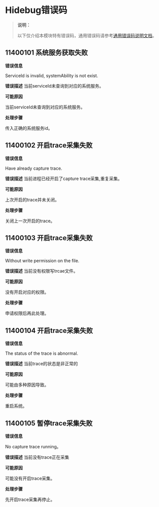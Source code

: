 # Hidebug错误码

> **说明：**
>
> 以下仅介绍本模块特有错误码，通用错误码请参考[通用错误码说明文档](../errorcode-universal.md)。

## 11400101 系统服务获取失败

**错误信息**

ServiceId is invalid, systemAbility is not exist.

**错误描述**
当前serviceId未查询到对应的系统服务。

**可能原因**

当前serviceId未查询到对应的系统服务。

**处理步骤**

传入正确的系统服务id。

## 11400102 开启trace采集失败

**错误信息**

Have already capture trace.

**错误描述**
当前进程已经开启了capture trace采集,重复采集。

**可能原因**

上次开启的trace并未关闭。

**处理步骤**

关闭上一次开启的trace。

## 11400103 开启trace采集失败

**错误信息**

Without write permission on the file.

**错误描述**
当前没有权限写trcae文件。

**可能原因**

没有开启对应的权限。

**处理步骤**

申请权限后再此处理。

## 11400104 开启trace采集失败

**错误信息**

The status of the trace is abnormal.

**错误描述**
当前trace的状态是非正常的

**可能原因**

可能由多种原因导致。

**处理步骤**

重启系统。

## 11400105 暂停trace采集失败

**错误信息**

No capture trace running。

**错误描述**
当前没有trace正在采集

**可能原因**

可能没有开启trace采集。

**处理步骤**

先开启trace采集再停止。